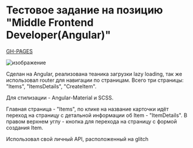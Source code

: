 # Тестовое задание на позицию "Middle Frontend Developer(Angular)"   

[GH-PAGES](https://andrew28092002.github.io/KTE_angular_test/)

![изображение](https://user-images.githubusercontent.com/98597980/223209099-a76d1627-d2c1-4af4-a33b-82abc59ebc6a.png)   

Сделан на Angular, реализована теаника загрузки lazy loading, так же использовал router для навигации по страницам. Всего три страницы: "Items", "ItemsDetails", "CreateItem".   

Для стилизации - Angular-Material и SCSS.    

Главная страница - "Items", по клике на название карточки идёт переход на страницу с детальной информации об Item - "ItemDetails". В правом верхнем углу - кнопка для перехода на страницу с формой создания Item.   

Использовал свой личный API, расположенный на glitch
